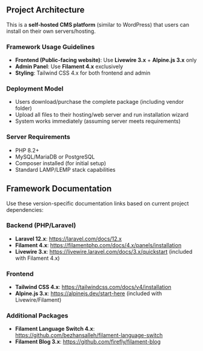 ## Project Architecture

This is a **self-hosted CMS platform** (similar to WordPress) that users can install on their own servers/hosting.

### Framework Usage Guidelines
- **Frontend (Public-facing website)**: Use **Livewire 3.x** + **Alpine.js 3.x** only
- **Admin Panel**: Use **Filament 4.x** exclusively
- **Styling**: Tailwind CSS 4.x for both frontend and admin

### Deployment Model
- Users download/purchase the complete package (including vendor folder)
- Upload all files to their hosting/web server and run installation wizard
- System works immediately (assuming server meets requirements)

### Server Requirements
- PHP 8.2+
- MySQL/MariaDB or PostgreSQL
- Composer installed (for initial setup)
- Standard LAMP/LEMP stack capabilities

## Framework Documentation
Use these version-specific documentation links based on current project dependencies:

### Backend (PHP/Laravel)
- **Laravel 12.x**: https://laravel.com/docs/12.x
- **Filament 4.x**: https://filamentphp.com/docs/4.x/panels/installation
- **Livewire 3.x**: https://livewire.laravel.com/docs/3.x/quickstart (included with Filament 4.x)

### Frontend
- **Tailwind CSS 4.x**: https://tailwindcss.com/docs/v4/installation
- **Alpine.js 3.x**: https://alpinejs.dev/start-here (included with Livewire/Filament)

### Additional Packages
- **Filament Language Switch 4.x**: https://github.com/bezhansalleh/filament-language-switch
- **Filament Blog 3.x**: https://github.com/firefly/filament-blog